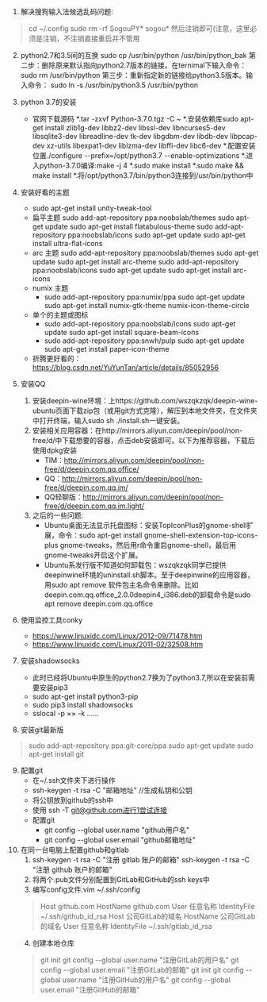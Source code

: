 1. 解决搜狗输入法候选乱码问题:
>cd ~/.config
sudo rm -rf SogouPY* sogou*
然后注销即可(注意，这里必须是注销，不注销直接重启并不管用

2. python2.7和3.5间的互换
sudo cp /usr/bin/python /usr/bin/python_bak
第二步：删除原来默认指向python2.7版本的链接。在ternimal下输入命令：
sudo rm /usr/bin/python
第三步：重新指定新的链接给python3.5版本。输入命令：
sudo ln -s /usr/bin/python3.5 /usr/bin/python

3. python 3.7的安装
    * 官网下载源码
    *.tar -zxvf Python-3.7.0.tgz -C ~
    *.安装依赖库sudo apt-get install zlib1g-dev libbz2-dev libssl-dev libncurses5-dev  libsqlite3-dev libreadline-dev tk-dev libgdbm-dev libdb-dev libpcap-dev xz-utils libexpat1-dev   liblzma-dev libffi-dev  libc6-dev
    *.配置安装位置./configure --prefix=/opt/python3.7  --enable-optimizations
    *.进入python-3.7.0编译:make -j 4
    *.sudo make install
    *.sudo make && make install 
    *.将/opt/python3.7/bin/python3连接到/usr/bin/python中
4. 安装好看的主题
    * sudo apt-get install unity-tweak-tool
    * 扁平主题
        sudo add-apt-repository ppa:noobslab/themes
        sudo apt-get update
        sudo apt-get install flatabulous-theme
        sudo add-apt-repository ppa:noobslab/icons
        sudo apt-get update
        sudo apt-get install ultra-flat-icons
    * arc 主题
        sudo add-apt-repository ppa:noobslab/themes
        sudo apt-get update
        sudo apt-get install arc-theme
        sudo add-apt-repository ppa:noobslab/icons
        sudo apt-get update
        sudo apt-get install arc-icons
    * numix 主题
        * sudo add-apt-repository ppa:numix/ppa
        sudo apt-get update
        sudo apt-get install numix-gtk-theme numix-icon-theme-circle
    * 单个的主题或图标
        * sudo add-apt-repository ppa:noobslab/icons
        sudo apt-get update
        sudo apt-get install square-beam-icons
        * sudo add-apt-repository ppa:snwh/pulp
        sudo apt-get update
        sudo apt-get install paper-icon-theme
    * 折腾更好看的：https://blog.csdn.net/YuYunTan/article/details/85052956
5. 安装QQ
    1. 安装deepin-wine环境：上https://github.com/wszqkzqk/deepin-wine-ubuntu页面下载zip包（或用git方式克隆），解压到本地文件夹，在文件夹中打开终端，输入sudo sh ./install.sh一键安装。
    2. 安装相关应用容器：在http://mirrors.aliyun.com/deepin/pool/non-free/d/中下载想要的容器，点击deb安装即可。以下为推荐容器，下载后使用dpkg安装
        * TIM：http://mirrors.aliyun.com/deepin/pool/non-free/d/deepin.com.qq.office/
        * QQ：http://mirrors.aliyun.com/deepin/pool/non-free/d/deepin.com.qq.im/
        * QQ轻聊版：http://mirrors.aliyun.com/deepin/pool/non-free/d/deepin.com.qq.im.light/
    3. 之后的一些问题:
        * Ubuntu桌面无法显示托盘图标：安装TopIconPlus的gnome-shell扩展，命令：sudo apt-get install gnome-shell-extension-top-icons-plus gnome-tweaks，然后用r命令重启gnome-shell，最后用gnome-tweaks开启这个扩展。
        * Ubuntu系发行版不知道如何卸载包：wszqkzqk同学已提供deepinwine环境的uninstall.sh脚本。至于deepinwine的应用容器，用sudo apt remove 软件包主名命令来删除。比如deepin.com.qq.office_2.0.0deepin4_i386.deb的卸载命令是sudo apt remove deepin.com.qq.office
6. 使用监控工具conky
    * https://www.linuxidc.com/Linux/2012-09/71478.htm
    * https://www.linuxidc.com/Linux/2011-02/32508.htm
7. 安装shadowsocks
    * 此时已经将Ubuntu中原生的python2.7换为了python3.7,所以在安装前需要安装pip3
    * sudo apt-get install python3-pip
    * sudo pip3 install shadowsocks
    * sslocal -p ×× -k ……

8. 安装git最新版
>sudo add-apt-repository ppa:git-core/ppa
sudo apt-get update
sudo apt-get install git

9. 配置git
    * 在~/.ssh文件夹下进行操作
    * ssh-keygen -t rsa -C "邮箱地址"   //生成私钥和公钥
    * 将公钥放到github的ssh中
    * 使用 ssh -T git@github.com进行1尝试连接
    * 配置git
        * git config --global user.name "github用户名"
        * git config --global user.email "github邮箱地址"
10. 在同一台电脑上配置github和gitlab
    1. ssh-keygen -t rsa -C "注册 gitlab 账户的邮箱"
    ssh-keygen -t rsa -C "注册 github 账户的邮箱"
    2. 将两个.pub文件分别配置到GitLab和GitHub的ssh keys中
    3. 编写config文件:vim ~/.ssh/config
    >Host github.com
    HostName github.com
    User 任意名称
    IdentityFile ~/.ssh/github_id_rsa
    Host 公司GitLab的域名
    HostName 公司GitLab的域名
    User 任意名称
    IdentityFile ~/.ssh/gitlab_id_rsa
    4. 创建本地仓库
    >git init
    git config --global user.name "注册GitLab的用户名"
    git config --global user.email "注册GitLab的邮箱"
    git init
    git config --global user.name "注册GitHub的用户名"
    git config --global user.email "注册GitHub的邮箱"

